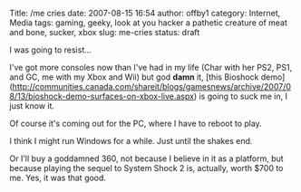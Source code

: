 Title: /me cries
date: 2007-08-15 16:54
author: offby1
category: Internet, Media
tags: gaming, geeky, look at you hacker a pathetic creature of meat and bone, sucker, xbox
slug: me-cries
status: draft

I was going to resist\...

I've got more consoles now than I've had in my life (Char with her PS2, PS1, and GC, me with my Xbox and Wii) but god **damn** it, \[this Bioshock demo\](<http://communities.canada.com/shareit/blogs/gamesnews/archive/2007/08/13/bioshock-demo-surfaces-on-xbox-live.aspx>) is going to suck me in, I just know it.

Of course it's coming out for the PC, where I have to reboot to play.

I think I might run Windows for a while. Just until the shakes end.

Or I'll buy a goddamned 360, not because I believe in it as a platform, but because playing the sequel to System Shock 2 is, actually, worth \$700 to me. Yes, it was that good.
